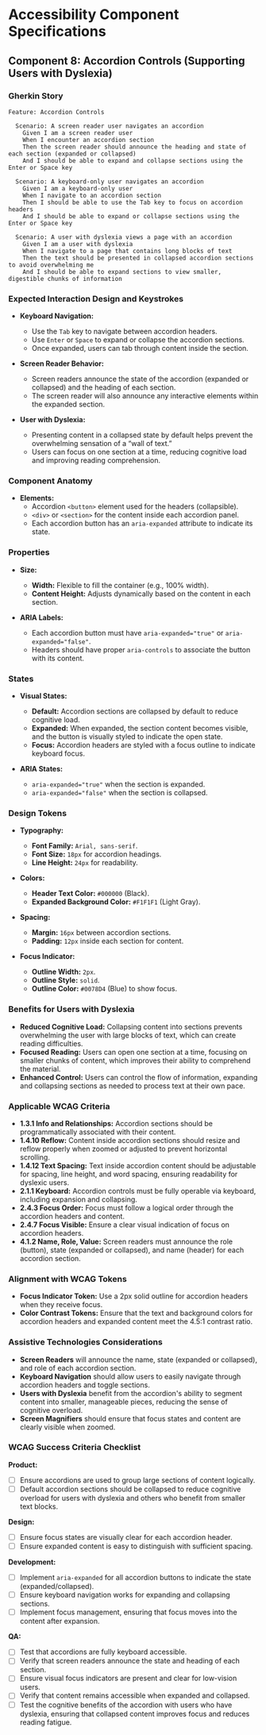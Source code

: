 
# Accessibility Component Specifications

## Component 8: Accordion Controls (Supporting Users with Dyslexia)

### Gherkin Story

```gherkin
Feature: Accordion Controls

  Scenario: A screen reader user navigates an accordion
    Given I am a screen reader user
    When I encounter an accordion section
    Then the screen reader should announce the heading and state of each section (expanded or collapsed)
    And I should be able to expand and collapse sections using the Enter or Space key

  Scenario: A keyboard-only user navigates an accordion
    Given I am a keyboard-only user
    When I navigate to an accordion section
    Then I should be able to use the Tab key to focus on accordion headers
    And I should be able to expand or collapse sections using the Enter or Space key

  Scenario: A user with dyslexia views a page with an accordion
    Given I am a user with dyslexia
    When I navigate to a page that contains long blocks of text
    Then the text should be presented in collapsed accordion sections to avoid overwhelming me
    And I should be able to expand sections to view smaller, digestible chunks of information
```

### Expected Interaction Design and Keystrokes

- **Keyboard Navigation:**
  - Use the `Tab` key to navigate between accordion headers.
  - Use `Enter` or `Space` to expand or collapse the accordion sections.
  - Once expanded, users can tab through content inside the section.
  
- **Screen Reader Behavior:**
  - Screen readers announce the state of the accordion (expanded or collapsed) and the heading of each section.
  - The screen reader will also announce any interactive elements within the expanded section.

- **User with Dyslexia:**
  - Presenting content in a collapsed state by default helps prevent the overwhelming sensation of a “wall of text.”
  - Users can focus on one section at a time, reducing cognitive load and improving reading comprehension.

### Component Anatomy

- **Elements:**
  - Accordion `<button>` element used for the headers (collapsible).
  - `<div>` or `<section>` for the content inside each accordion panel.
  - Each accordion button has an `aria-expanded` attribute to indicate its state.

### Properties

- **Size:**
  - **Width:** Flexible to fill the container (e.g., 100% width).
  - **Content Height:** Adjusts dynamically based on the content in each section.
  
- **ARIA Labels:**
  - Each accordion button must have `aria-expanded="true"` or `aria-expanded="false"`.
  - Headers should have proper `aria-controls` to associate the button with its content.

### States

- **Visual States:**
  - **Default:** Accordion sections are collapsed by default to reduce cognitive load.
  - **Expanded:** When expanded, the section content becomes visible, and the button is visually styled to indicate the open state.
  - **Focus:** Accordion headers are styled with a focus outline to indicate keyboard focus.

- **ARIA States:**
  - `aria-expanded="true"` when the section is expanded.
  - `aria-expanded="false"` when the section is collapsed.

### Design Tokens

- **Typography:**
  - **Font Family:** `Arial, sans-serif`.
  - **Font Size:** `18px` for accordion headings.
  - **Line Height:** `24px` for readability.

- **Colors:**
  - **Header Text Color:** `#000000` (Black).
  - **Expanded Background Color:** `#F1F1F1` (Light Gray).
  
- **Spacing:**
  - **Margin:** `16px` between accordion sections.
  - **Padding:** `12px` inside each section for content.

- **Focus Indicator:**
  - **Outline Width:** `2px`.
  - **Outline Style:** `solid`.
  - **Outline Color:** `#0078D4` (Blue) to show focus.

### Benefits for Users with Dyslexia

- **Reduced Cognitive Load:** Collapsing content into sections prevents overwhelming the user with large blocks of text, which can create reading difficulties.
- **Focused Reading:** Users can open one section at a time, focusing on smaller chunks of content, which improves their ability to comprehend the material.
- **Enhanced Control:** Users can control the flow of information, expanding and collapsing sections as needed to process text at their own pace.

### Applicable WCAG Criteria

- **1.3.1 Info and Relationships:** Accordion sections should be programmatically associated with their content.
- **1.4.10 Reflow:** Content inside accordion sections should resize and reflow properly when zoomed or adjusted to prevent horizontal scrolling.
- **1.4.12 Text Spacing:** Text inside accordion content should be adjustable for spacing, line height, and word spacing, ensuring readability for dyslexic users.
- **2.1.1 Keyboard:** Accordion controls must be fully operable via keyboard, including expansion and collapsing.
- **2.4.3 Focus Order:** Focus must follow a logical order through the accordion headers and content.
- **2.4.7 Focus Visible:** Ensure a clear visual indication of focus on accordion headers.
- **4.1.2 Name, Role, Value:** Screen readers must announce the role (button), state (expanded or collapsed), and name (header) for each accordion section.

### Alignment with WCAG Tokens

- **Focus Indicator Token:** Use a 2px solid outline for accordion headers when they receive focus.
- **Color Contrast Tokens:** Ensure that the text and background colors for accordion headers and expanded content meet the 4.5:1 contrast ratio.

### Assistive Technologies Considerations

- **Screen Readers** will announce the name, state (expanded or collapsed), and role of each accordion section.
- **Keyboard Navigation** should allow users to easily navigate through accordion headers and toggle sections.
- **Users with Dyslexia** benefit from the accordion's ability to segment content into smaller, manageable pieces, reducing the sense of cognitive overload.
- **Screen Magnifiers** should ensure that focus states and content are clearly visible when zoomed.

### WCAG Success Criteria Checklist

**Product:**

- [ ] Ensure accordions are used to group large sections of content logically.
- [ ] Default accordion sections should be collapsed to reduce cognitive overload for users with dyslexia and others who benefit from smaller text blocks.

**Design:**

- [ ] Ensure focus states are visually clear for each accordion header.
- [ ] Ensure expanded content is easy to distinguish with sufficient spacing.

**Development:**

- [ ] Implement `aria-expanded` for all accordion buttons to indicate the state (expanded/collapsed).
- [ ] Ensure keyboard navigation works for expanding and collapsing sections.
- [ ] Implement focus management, ensuring that focus moves into the content after expansion.

**QA:**

- [ ] Test that accordions are fully keyboard accessible.
- [ ] Verify that screen readers announce the state and heading of each section.
- [ ] Ensure visual focus indicators are present and clear for low-vision users.
- [ ] Verify that content remains accessible when expanded and collapsed.
- [ ] Test the cognitive benefits of the accordion with users who have dyslexia, ensuring that collapsed content improves focus and reduces reading fatigue.
